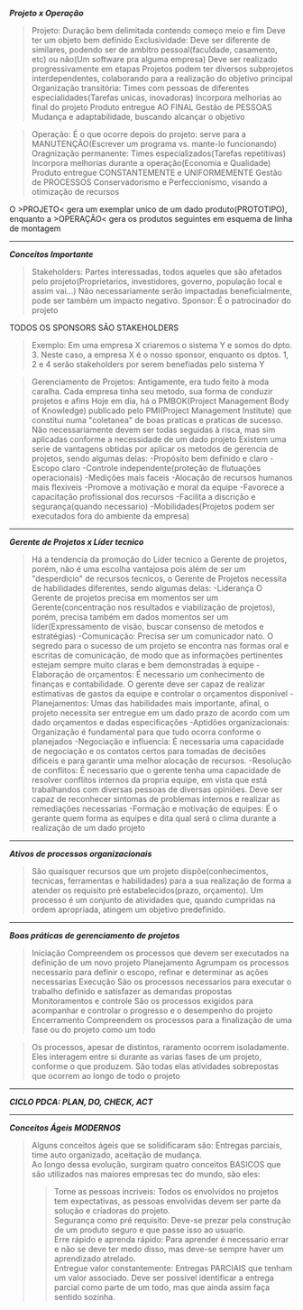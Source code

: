***Projeto x Operação***
>Projeto:
    Duração bem delimitada contendo começo meio e fim
    Deve ter um objeto bem definido
    Exclusividade: Deve ser diferente de similares, podendo ser de ambitro pessoal(faculdade, casamento, etc) ou não(Um software pra alguma empresa)
    Deve ser realizado progressivamente em etapas
    Projetos podem ter diversos subprojetos interdependentes, colaborando para a realização do objetivo principal
    Organização transitória: Times com pessoas de diferentes especialidades(Tarefas unicas, inovadoras)
    Incorpora melhorias ao final do projeto
    Produto entregue AO FINAL
    Gestão de PESSOAS
    Mudança e adaptabilidade, buscando alcançar o objetivo

>Operação:
    É o que ocorre depois do projeto: serve para a MANUTENÇÃO(Escrever um programa vs. mante-lo funcionando)
    Oragnização permanente: Times especializados(Tarefas repetitivas)
    Incorpora melhorias durante a operação(Economia e Qualidade)
    Produto entregue CONSTANTEMENTE e UNIFORMEMENTE
    Gestão de PROCESSOS
    Conservadorismo e Perfeccionismo, visando a otimização de recursos


O >PROJETO< gera um exemplar unico de um dado produto(PROTOTIPO), enquanto a >OPERAÇÃO< gera os produtos seguintes em esquema de linha de montagem 
***
***Conceitos Importante***
>Stakeholders:
    Partes interessadas, todos aqueles que são afetados pelo projeto(Proprietarios, investidores, governo, população local e assim vai...)
    Não necessariamente serão impactadas beneficialmente, pode ser também um impacto negativo.
>Sponsor:
    É o patrocinador do projeto

TODOS OS SPONSORS SÃO STAKEHOLDERS
>Exemplo:
    Em uma empresa X criaremos o sistema Y e somos do dpto. 3. Neste caso, a empresa X é o nosso sponsor, enquanto os dptos. 1, 2 e 4 serão stakeholders por serem benefiadas pelo sistema Y

>Gerenciamento de Projetos:
    Antigamente, era tudo feito à moda caralha. Cada empresa tinha seu metodo, sua forma de conduzir projetos e afins
    Hoje em dia, há o PMBOK(Project Management Body of Knowledge) publicado pelo PMI(Project Management Institute) que constitui numa "coletanea" de boas praticas e praticas de sucesso.
    Não necessariamente devem ser todas seguidas à risca, mas sim aplicadas conforme a necessidade de um dado projeto
    Existem uma serie de vantagens obtidas por aplicar os metodos de gerencia de projetos, sendo algumas delas:
        -Propósito bem definido e claro
        -Escopo claro
        -Controle independente(proteção de flutuações operacionais)
        -Medições mais faceis
        -Alocação de recursos humanos mais flexiveis
        -Promove a motivação e moral da equipe
        -Favorece a capacitação profissional dos recursos
        -Facilita a discrição e segurança(quando necessario)
        -Mobilidades(Projetos podem ser executados fora do ambiente da empresa)
***
***Gerente de Projetos x Líder tecnico***
>Há a tendencia da promoção do Líder tecnico a Gerente de projetos, porém, não é uma escolha vantajosa pois além de ser um "desperdicio" de recursos tecnicos, o Gerente de Projetos necessita de habilidades diferentes,
>sendo algumas delas:
    -Liderança
        O Gerente de projetos precisa em momentos ser um Gerente(concentração nos resultados e viabilização de projetos), porém, precisa também em dados momentos
        ser um líder(Expressamento de visão, buscar consenso de metodos e estratégias)
    -Comunicação:
        Precisa ser um comunicador nato. O segredo para o sucesso de um projeto se encontra nas formas oral e escritas de comunicação, de modo que as informações pertinentes estejam sempre muito claras e bem demonstradas à equipe
    -Elaboração de orçamentos:
        É necessario um conhecimento de finanças e contabilidade. O gerente deve ser capaz de realizar estimativas de gastos da equipe e controlar o orçamentos disponivel
    -Planejamentos:
        Umas das habilidades mais importante, afinal, o projeto necessita ser entregue em um dado prazo de acordo com um dado orçamentos e dadas especificações
    -Aptidões organizacionais:
        Organização é fundamental para que tudo ocorra conforme o planejados
    -Negociação e influencia:
        É necessaria uma capacidade de negociação e os contatos certos para tomadas de decisões dificeis e para garantir uma melhor alocação de recursos.
    -Resolução de conflitos:
        É necessario que o gerente tenha uma capacidade de resolver conflitos internos da propria equipe, em vista que está trabalhandos com diversas pessoas
        de diversas opiniões. Deve ser capaz de reconhecer sintomas de problemas internos e realizar as remediações necessarias
    -Formação e motivação de equipes:
        É o gerante quem forma as equipes e dita qual será o clima durante a realização de um dado projeto                    

***
***Ativos de processos organizacionais***
>São quaisquer recursos que um projeto dispõe(conhecimentos, tecnicas, ferramentas e habilidades) para a sua realização de forma a atender os requisito pré estabelecidos(prazo, orçamento).
>Um processo é um conjunto de atividades que, quando cumpridas na ordem apropriada, atingem um objetivo predefinido.
***
***Boas práticas de gerenciamento de projetos***
>Iniciação
    Compreendem os processos que devem ser executados na definição de um novo projeto
>Planejamento
    Agrumpam os processos necessario para definir o escopo, refinar e determinar as ações necessarias
>Execução
    São os processos necessarios para executar o trabalho definido e satisfazer as demandas propostas
>Monitoramentos e controle
    São os processos exigidos para acompanhar e controlar o progresso e o desempenho do projeto
>Encerramento
    Compreendem os processos para a finalização de uma fase ou do projeto como um todo

>Os processos, apesar de distintos, raramento ocorrem isoladamente. Eles interagem entre si durante as varias fases de um projeto, conforme o que produzem. São todas elas atividades sobrepostas que ocorrem ao longo de todo o projeto
***
***CICLO PDCA: PLAN, DO, CHECK, ACT***
***
***Conceitos Ágeis MODERNOS***
>Alguns conceitos ágeis que se solidificaram são: Entregas parciais, time auto organizado, aceitação de mudança.<br>
Ao longo dessa evolução, surgiram quatro conceitos BASICOS que são utilizados nas maiores empresas tec do mundo, são eles:<br>
>>Torne as pessoas incriveis: Todos os envolvidos no projetos tem expectativas, as pessoas envolvidas devem ser parte da solução e criadoras do projeto.<br>
>>Segurança como pré requisito: Deve-se prezar pela construção de um produto seguro e que passe isso ao usuario.<br>
>>Erre rápido e aprenda rápido: Para aprender é necessario errar e não se deve ter medo disso, mas deve-se sempre haver um aprendizado atrelado.<br>
>>Entregue valor constantemente: Entregas PARCIAIS que tenham um valor associado. Deve ser possivel identificar a entrega parcial como parte de um todo, mas que ainda assim faça sentido sozinha.<br>
